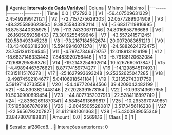 🤖 Agente:
**Intervalo de Cada Variável**
| Coluna | Mínimo | Máximo |
|--------|--------|--------|
| Time | 0.0 | 172792.0 |
| V1 | -56.407509631329 | 2.45492999121121 |
| V2 | -72.7157275629303 | 22.0577289904909 |
| V3 | -48.3255893623954 | 9.38255843282114 |
| V4 | -5.68317119816995 | 16.8753440335975 |
| V5 | -113.743306711146 | 34.8016658766686 |
| V6 | -26.1605059358433 | 73.3016255459646 |
| V7 | -43.5572415712451 | 120.589493945238 |
| V8 | -73.2167184552674 | 20.0072083651213 |
| V9 | -13.4340663182301 | 15.5949946071278 |
| V10 | -24.5882624372475 | 23.7451361206545 |
| V11 | -4.79747346479757 | 12.0189131816199 |
| V12 | -18.6837146333443 | 7.8483920756446 |
| V13 | -5.79188120632084 | 7.12688295859376 |
| V14 | -19.2143254902614 | 10.5267660517847 |
| V15 | -4.49894467676621 | 8.87774159774277 |
| V16 | -14.1298545174931 | 17.3151115176278 |
| V17 | -25.1627993693248 | 9.25352625047285 |
| V18 | -9.49874592104677 | 5.04106918541184 |
| V19 | -7.21352743017759 | 5.59197142733558 |
| V20 | -54.497720494566 | 39.4209042482199 |
| V21 | -34.8303821448146 | 27.2028391573154 |
| V22 | -10.933143697655 | 10.5030900899454 |
| V23 | -44.8077352037913 | 22.5284116897749 |
| V24 | -2.83662691870341 | 4.58454913689817 |
| V25 | -10.2953970749851 | 7.51958867870916 |
| V26 | -2.60455055280817 | 3.5173456116238 |
| V27 | -22.5656793207827 | 31.6121981061363 |
| V28 | -15.4300839055349 | 33.8478078188831 |
| Amount | 0.0 | 25691.16 |
| Class | 0 | 1 |

   📌 Sessão: af280cd8...
   📌 Interações anteriores: 0